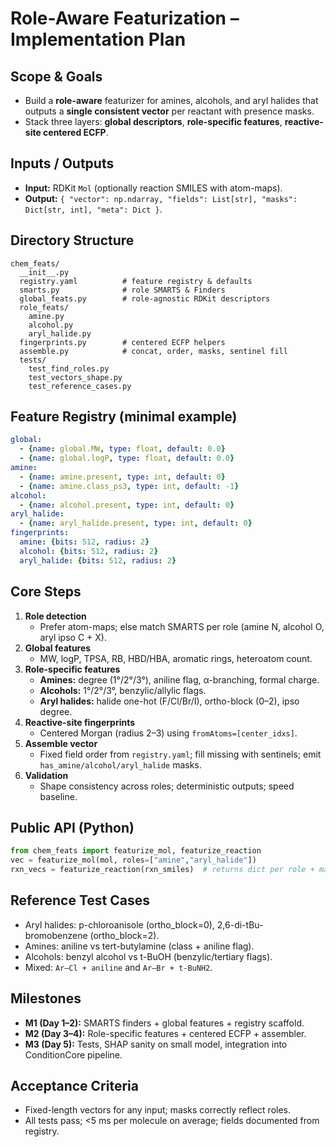 # Role-Aware Featurization – Implementation Plan

## Scope & Goals
- Build a **role-aware** featurizer for amines, alcohols, and aryl halides that outputs a **single consistent vector** per reactant with presence masks.
- Stack three layers: **global descriptors**, **role-specific features**, **reactive-site centered ECFP**.

## Inputs / Outputs
- **Input:** RDKit `Mol` (optionally reaction SMILES with atom-maps).
- **Output:** `{ "vector": np.ndarray, "fields": List[str], "masks": Dict[str, int], "meta": Dict }`.

## Directory Structure
```
chem_feats/
  __init__.py
  registry.yaml          # feature registry & defaults
  smarts.py              # role SMARTS & Finders
  global_feats.py        # role-agnostic RDKit descriptors
  role_feats/
    amine.py
    alcohol.py
    aryl_halide.py
  fingerprints.py        # centered ECFP helpers
  assemble.py            # concat, order, masks, sentinel fill
  tests/
    test_find_roles.py
    test_vectors_shape.py
    test_reference_cases.py
```

## Feature Registry (minimal example)
```yaml
global:
  - {name: global.MW, type: float, default: 0.0}
  - {name: global.logP, type: float, default: 0.0}
amine:
  - {name: amine.present, type: int, default: 0}
  - {name: amine.class_ps3, type: int, default: -1}
alcohol:
  - {name: alcohol.present, type: int, default: 0}
aryl_halide:
  - {name: aryl_halide.present, type: int, default: 0}
fingerprints:
  amine: {bits: 512, radius: 2}
  alcohol: {bits: 512, radius: 2}
  aryl_halide: {bits: 512, radius: 2}
```

## Core Steps
1. **Role detection**
   - Prefer atom-maps; else match SMARTS per role (amine N, alcohol O, aryl ipso C + X).
2. **Global features**
   - MW, logP, TPSA, RB, HBD/HBA, aromatic rings, heteroatom count.
3. **Role-specific features**
   - **Amines:** degree (1°/2°/3°), aniline flag, α-branching, formal charge.
   - **Alcohols:** 1°/2°/3°, benzylic/allylic flags.
   - **Aryl halides:** halide one-hot (F/Cl/Br/I), ortho-block (0–2), ipso degree.
4. **Reactive-site fingerprints**
   - Centered Morgan (radius 2–3) using `fromAtoms=[center_idxs]`.
5. **Assemble vector**
   - Fixed field order from `registry.yaml`; fill missing with sentinels; emit `has_amine/alcohol/aryl_halide` masks.
6. **Validation**
   - Shape consistency across roles; deterministic outputs; speed baseline.

## Public API (Python)
```python
from chem_feats import featurize_mol, featurize_reaction
vec = featurize_mol(mol, roles=["amine","aryl_halide"])
rxn_vecs = featurize_reaction(rxn_smiles)  # returns dict per role + masks
```

## Reference Test Cases
- Aryl halides: p-chloroanisole (ortho_block=0), 2,6-di-tBu-bromobenzene (ortho_block=2).
- Amines: aniline vs tert-butylamine (class + aniline flag).
- Alcohols: benzyl alcohol vs t-BuOH (benzylic/tertiary flags).
- Mixed: `Ar–Cl + aniline` and `Ar–Br + t-BuNH2`.

## Milestones
- **M1 (Day 1–2):** SMARTS finders + global features + registry scaffold.
- **M2 (Day 3–4):** Role-specific features + centered ECFP + assembler.
- **M3 (Day 5):** Tests, SHAP sanity on small model, integration into ConditionCore pipeline.

## Acceptance Criteria
- Fixed-length vectors for any input; masks correctly reflect roles.
- All tests pass; <5 ms per molecule on average; fields documented from registry.
